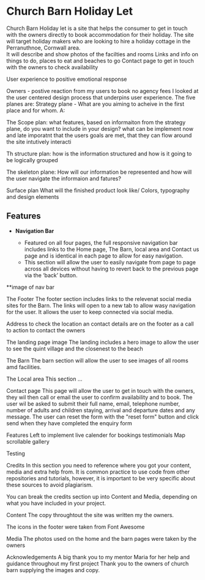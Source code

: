 # Church Barn Holiday Let
Church Barn Holiday let is a site that helps the consumer to get in touch with the owners directly to book accommodation for their holiday.  The site will target holiday makers who are looking to hire a holiday cottage in the Perranuthnoe, Cornwall area.  
It will describe and show photos of the facilties and rooms
Links and info on things to do, places to eat and beaches to go
Contact page to get in touch with the owners to check availability 

User experience to positive emotional response

Owners - postive reaction from my users to book
no agency fees
I looked at the user centered design process that underpins user experience.  The five planes are:
Strategy plane - What are you aiming to acheive in the first place and for whom.
A:  

The Scope plan: what features, based on informaiton from the strategy plane, do you want to include in your design?
what can be implement now and late
imporatnt that the users goals  are met, that they can flow around the site intutively  interacti

Th structure plan: how is the information structured and how is it going to be logically grouped

The skeleton plane: How will our information be represented and how will the user navigate the informaion and fatures?

Surface plan What will the finished product look like/
Colors, typography and design elements

## Features
- __Navigation Bar__

  - Featured on all four pages, the full responsive navigation bar includes links to the Home page, The Barn, local area and Contact us page and is identical in each page to allow for easy navigation.
  - This section will allow the user to easily navigate from page to page across all devices without having to revert back to the previous page via the ‘back’ button. 

**image of nav bar

The Footer
The footer section includes links to the relevenat social media sites for the Barn.  The links will open to a new tab to allow wasy navigation for the user.
It allows the user to keep connected via social media.

Address to check the location an contact details are on the footer as a call to action to contact the owners


The landing page image
  The landing includes a hero image to allow the user to see the quint village and the closenest to the beach

The Barn
The barn section will allow the user to see images of all rooms amd facilities.

The Local area
This section ...

Contact page
This page will allow the user to get in touch with the owners, they wil then call or email the user to confirm availability and to book.
The user wil be asked to submit their full name, email, telephone number, number of adults and children staying, arrival and departure dates and any message.
The user can reset the form with the "reset form" button and click send when they have completed the enquiry form

Features Left to implement
live calender for bookings
testimonials
Map
scrollable gallery

Testing



Credits
In this section you need to reference where you got your content, media and extra help from. It is common practice to use code from other repositories and tutorials, however, it is important to be very specific about these sources to avoid plagiarism.

You can break the credits section up into Content and Media, depending on what you have included in your project.

Content
The copy throughtout the site was written my the owners.

The icons in the footer were taken from Font Awesome

Media
The photos used on the home and the barn pages were taken by the owners

Acknowledgements
A big thank you to my mentor Maria for her help and guidance throughout my first project
Thank you to the owners of church barn supplying the images and copy.

